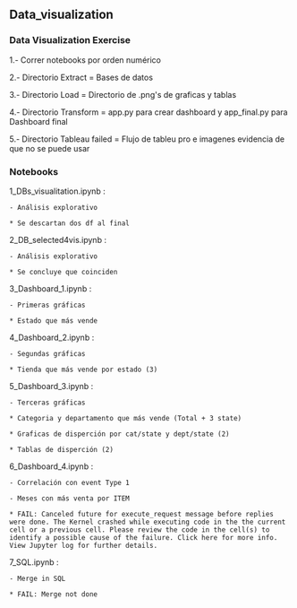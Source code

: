 ## Data_visualization
### Data Visualization Exercise

1.- Correr notebooks por orden numérico

2.- Directorio Extract = Bases de datos

3.- Directorio Load = Directorio de .png's de graficas y tablas 

4.- Directorio Transform = app.py para crear dashboard y app_final.py para Dashboard final 

5.- Directorio Tableau failed = Flujo de tableu pro e imagenes evidencia de que no se puede usar

### Notebooks

 1_DBs_visualitation.ipynb :

    - Análisis explorativo

    * Se descartan dos df al final


 2_DB_selected4vis.ipynb :

    - Análisis explorativo
    
    * Se concluye que coinciden


 3_Dashboard_1.ipynb :

    - Primeras gráficas
    
    * Estado que más vende


 4_Dashboard_2.ipynb :

    - Segundas gráficas
    
    * Tienda que más vende por estado (3)


 5_Dashboard_3.ipynb :

    - Terceras gráficas
    
    * Categoria y departamento que más vende (Total + 3 state)

    * Graficas de disperción por cat/state y dept/state (2)

    * Tablas de disperción (2)


 6_Dashboard_4.ipynb :

    - Correlación con event Type 1

    - Meses con más venta por ITEM

    * FAIL: Canceled future for execute_request message before replies were done. The Kernel crashed while executing code in the the current cell or a previous cell. Please review the code in the cell(s) to identify a possible cause of the failure. Click here for more info. View Jupyter log for further details.

 7_SQL.ipynb :

    - Merge in SQL

    * FAIL: Merge not done
